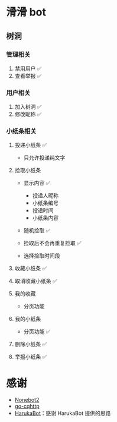 # 滑滑 bot

## 树洞

### 管理相关

1. 禁用用户 ✅
2. 查看举报 ✅

### 用户相关

1. 加入树洞 ✅
2. 修改昵称 ✅

### 小纸条相关

1. 投递小纸条 ✅

   - 只允许投递纯文字

2. 捡取小纸条

   - 显示内容 ✅

     - 投递人昵称
     - 小纸条编号
     - 投递时间
     - 小纸条内容

   - 随机捡取 ✅
   - 捡取后不会再重复捡取 ✅
   - 选择捡取时间段

3. 收藏小纸条 ✅

4. 取消收藏小纸条 ✅

5. 我的收藏

   - 分页功能

6. 我的小纸条

   - 分页功能 ✅

7. 删除小纸条 ✅

8. 举报小纸条 ✅

# 感谢

- [Nonebot2](https://github.com/nonebot/nonebot2)
- [go-cqhttp](https://github.com/Mrs4s/go-cqhttp)
- [HarukaBot](https://github.com/SK-415/HarukaBot)：感谢 HarukaBot 提供的思路
